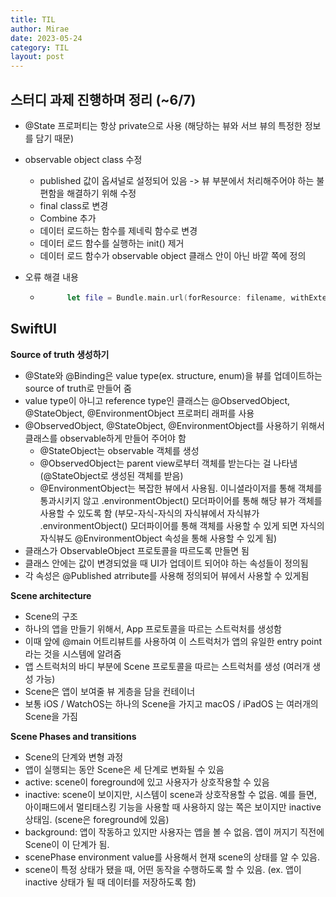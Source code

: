 ```yaml
---
title: TIL
author: Mirae
date: 2023-05-24
category: TIL
layout: post
---
```



## 스터디 과제 진행하며 정리 (~6/7)
- @State 프로퍼티는 항상 private으로 사용 (해당하는 뷰와 서브 뷰의 특정한 정보를 담기 때문)
- observable object class 수정
    - published 값이 옵셔널로 설정되어 있음 -> 뷰 부분에서 처리해주어야 하는 불편함을 해결하기 위해 수정
    - final class로 변경 
    - Combine 추가 
    - 데이터 로드하는 함수를 제네릭 함수로 변경
    - 데이터 로드 함수를 실행하는 init() 제거
    - 데이터 로드 함수가 observable object 클래스 안이 아닌 바깥 쪽에 정의  
    
    
- 오류 해결 내용 
    - ```swift 
            let file = Bundle.main.url(forResource: filename, withExtension: "txt")``` 에서 withExtension을 nil로 주면 이름이 일치하는 첫번째 파일을 가져온다고 하여 nil로 주었으나 파일을 찾지 못한다는 에러가 발생하여 파일의 익스텐션인 "txt"로 수정하여 해결

## SwiftUI 

<b>Source of truth 생성하기</b>
- @State와 @Binding은 value type(ex. structure, enum)을 뷰를 업데이트하는 source of truth로 만들어 줌 
- value type이 아니고 reference type인 클래스는 @ObservedObject, @StateObject, @EnvironmentObject 프로퍼티 래퍼를 사용
- @ObservedObject, @StateObject, @EnvironmentObject를 사용하기 위해서 클래스를 observable하게 만들어 주어야 함
    - @StateObject는 observable 객체를 생성
    - @ObservedObject는 parent view로부터 객체를 받는다는 걸 나타냄 (@StateObject로 생성된 객체를 받음)
    - @EnvironmentObject는 복잡한 뷰에서 사용됨. 이니셜라이저를 통해 객체를 통과시키지 않고 .environmentObject() 모더파이어를 통해 해당 뷰가 객체를 사용할 수 있도록 함 (부모-자식-자식의 자식뷰에서 자식뷰가 .environmentObject() 모더파이어를 통해 객체를 사용할 수 있게 되면 자식의 자식뷰도 @EnvironmentObject 속성을 통해 사용할 수 있게 됨)
- 클래스가 ObservableObject 프로토콜을 따르도록 만들면 됨 
- 클래스 안에는 값이 변경되었을 때 UI가 업데이트 되어야 하는 속성들이 정의됨 
- 각 속성은 @Published atrribute를 사용해 정의되어 뷰에서 사용할 수 있게됨
  
  
<b>Scene architecture</b>
- Scene의 구조
- 하나의 앱을 만들기 위해서, App 프로토콜을 따르는 스트럭처를 생성함
- 이때 앞에 @main 어트리뷰트를 사용하여 이 스트럭처가 앱의 유일한 entry point라는 것을 시스템에 알려줌
- 앱 스트럭처의 바디 부분에 Scene 프로토콜을 따르는 스트럭처를 생성 (여러개 생성 가능)
- Scene은 앱이 보여줄 뷰 게층을 담을 컨테이너
- 보통 iOS / WatchOS는 하나의 Scene을 가지고 macOS / iPadOS 는 여러개의 Scene을 가짐 

<b>Scene Phases and transitions</b>
- Scene의 단계와 변형 과정
- 앱이 실행되는 동안 Scene은 세 단계로 변화될 수 있음
- active: scene이 foreground에 있고 사용자가 상호작용할 수 있음 
- inactive: scene이 보이지만, 시스템이 scene과 상호작용할 수 없음. 예를 들면, 아이패드에서 멀티태스킹 기능을 사용할 때 사용하지 않는 쪽은 보이지만 inactive 상태임. (scene은 foreground에 있음)
- background: 앱이 작동하고 있지만 사용자는 앱을 볼 수 없음. 앱이 꺼지기 직전에 Scene이 이 단계가 됨.
- scenePhase environment value를 사용해서 현재 scene의 상태를 알 수 있음.
- scene이 특정 상태가 됐을 때, 어떤 동작을 수행하도록 할 수 있음. (ex. 앱이 inactive 상태가 될 때 데이터를 저장하도록 함)





